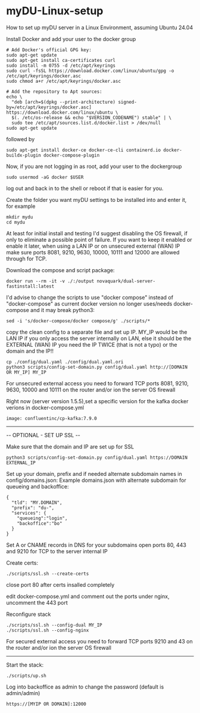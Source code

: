 # myDU-Linux-setup
How to set up myDU server in a Linux Environment, assuming Ubuntu 24.04


   
Install Docker and add your user to the docker group
```
# Add Docker's official GPG key:
sudo apt-get update
sudo apt-get install ca-certificates curl
sudo install -m 0755 -d /etc/apt/keyrings
sudo curl -fsSL https://download.docker.com/linux/ubuntu/gpg -o /etc/apt/keyrings/docker.asc
sudo chmod a+r /etc/apt/keyrings/docker.asc

# Add the repository to Apt sources:
echo \
  "deb [arch=$(dpkg --print-architecture) signed-by=/etc/apt/keyrings/docker.asc] https://download.docker.com/linux/ubuntu \
  $(. /etc/os-release && echo "$VERSION_CODENAME") stable" | \
  sudo tee /etc/apt/sources.list.d/docker.list > /dev/null
sudo apt-get update
```
followed by
```
sudo apt-get install docker-ce docker-ce-cli containerd.io docker-buildx-plugin docker-compose-plugin
```
Now, if you are not logging in as root, add your user to the dockergroup
```
sudo usermod -aG docker $USER
```
log out and back in to the shell or reboot if that is easier for you.


   
Create the folder you want myDU settings to be installed into and enter it, for example
```
mkdir mydu
cd mydu
```

At least for initial install and testing I'd suggest disabling the OS firewall, if only to eliminate a possible point of failure. If you want  to keep it enabled or enable it later, when using a LAN IP or on unsecured external (WAN) IP make sure ports 8081, 9210, 9630, 10000, 10111 and 12000 are allowed through for TCP.

Download the compose and script package:
```
docker run --rm -it -v ./:/output novaquark/dual-server-fastinstall:latest
```
   
I'd advise to change the scripts to use "docker compose" instead of "docker-compose" as current docker version no longer uses/needs docker-compose and it may break python3:
```
sed -i 's/docker-compose/docker compose/g' ./scripts/*
```

copy the clean config to a separate file and set up IP. MY_IP would be the LAN IP if you only access the server internally on LAN, else it should be the EXTERNAL (WAN) IP you need the IP TWICE (that is not a typo) or the domain and the IP!!
```
cp ./config/dual.yaml ./config/dual.yaml.ori
python3 scripts/config-set-domain.py config/dual.yaml http://[DOMAIN OR MY_IP] MY_IP
```

For unsecured external access you need to forward TCP ports 8081, 9210, 9630, 10000 and 10111 on the router and/or ion the server OS firewall


Right now (server version 1.5.5),set a specific version for the kafka docker verions in docker-compose.yml

```
image: confluentinc/cp-kafka:7.9.0
```

----------------------------------------------------

-- OPTIONAL - SET UP SSL --

Make sure that the domain and IP are set up for SSL
```
python3 scripts/config-set-domain.py config/dual.yaml https://DOMAIN EXTERNAL_IP
```

Set up your domain, prefix and if needed alternate subdomain names in config/domains.json:
Example domains.json with alternate subdomain for queueing and backoffice:
```
{
  "tld": "MY.DOMAIN",
  "prefix": "du-",
  "services": {
    "queueing":"login",
    "backoffice":"bo"
  }
}
```

Set A or CNAME records in DNS for your subdomains
open ports 80, 443 and 9210 for TCP to the server internal IP

Create certs: 
```
./scripts/ssl.sh --create-certs
```

close port 80 after certs insalled completely

edit docker-compose.yml and comment out the ports under nginx, uncomment the 443 port

Reconfigure stack
```
./scripts/ssl.sh --config-dual MY_IP
./scripts/ssl.sh --config-nginx
```

For secured external access you need to forward TCP ports 9210 and 43 on the router and/or ion the server OS firewall

------------------------------------

Start the stack:
```
./scripts/up.sh
```

Log into backoffice as admin to change the password (default is admin/admin)
```
https://[MYIP OR DOMAIN]:12000
```
